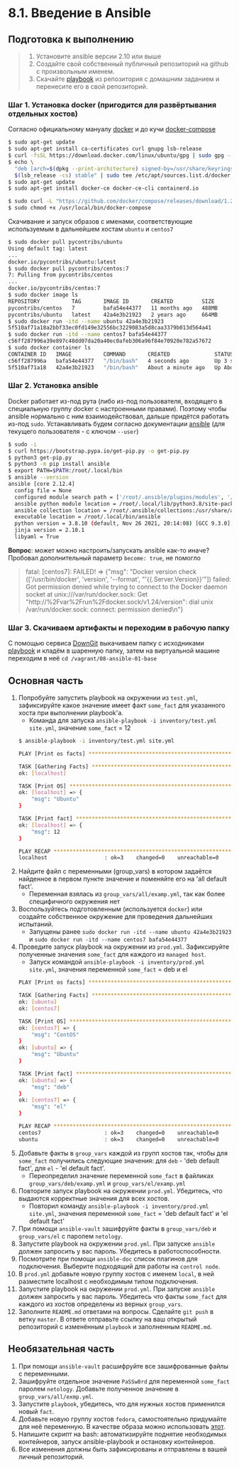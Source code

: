 # 8.1. Введение в Ansible

## Подготовка к выполнению

>1. Установите ansible версии 2.10 или выше
>1. Создайте свой собственный публичный репозиторий на github с произвольным именем.
>1. Скачайте [playbook](./playbook/) из репозитория с домашним заданием и перенесите его в свой репозиторий.

### Шаг 1. Установка docker (пригодится для развёртывания отдельных хостов)

Согласно официальному мануалу [docker](https://docs.docker.com/engine/install/ubuntu/) и до кучи [docker-compose](https://docs.docker.com/compose/install/)
```bash
$ sudo apt-get update
$ sudo apt-get install ca-certificates curl gnupg lsb-release
$ curl -fsSL https://download.docker.com/linux/ubuntu/gpg | sudo gpg --dearmor -o /usr/share/keyrings/docker-archive-keyring.gpg
$ echo \
  "deb [arch=$(dpkg --print-architecture) signed-by=/usr/share/keyrings/docker-archive-keyring.gpg] https://download.docker.com/linux/ubuntu \
  $(lsb_release -cs) stable" | sudo tee /etc/apt/sources.list.d/docker.list > /dev/null
$ sudo apt-get update
$ sudo apt-get install docker-ce docker-ce-cli containerd.io

$ sudo curl -L "https://github.com/docker/compose/releases/download/1.29.2/docker-compose-$(uname -s)-$(uname -m)" -o /usr/local/bin/docker-compose
$ sudo chmod +x /usr/local/bin/docker-compose
```

Cкачивание и запуск образов с именами, соответствующие используемым в дальнейшем хостам `ubuntu` и `centos7`

```bash
$ sudo docker pull pycontribs/ubuntu
Using default tag: latest
...
docker.io/pycontribs/ubuntu:latest
$ sudo docker pull pycontribs/centos:7
7: Pulling from pycontribs/centos
...
docker.io/pycontribs/centos:7
$ sudo docker image ls
REPOSITORY          TAG       IMAGE ID       CREATED         SIZE
pycontribs/centos   7         bafa54e44377   11 months ago   488MB
pycontribs/ubuntu   latest    42a4e3b21923   2 years ago     664MB
$ sudo docker run -itd --name ubuntu 42a4e3b21923
5f510af71a18a2bbf33ec0fd149e32556bc3229083a5d8caa3379b013d564a41
$ sudo docker run -itd --name centos7 bafa54e44377
c56ff287996a39e897c48dd07da20a40ec0afeb306a96f84e70920e782a57672
$ sudo docker container ls
CONTAINER ID   IMAGE          COMMAND       CREATED              STATUS              PORTS     NAMES
c56ff287996a   bafa54e44377   "/bin/bash"   4 seconds ago        Up 3 seconds                  centos7
5f510af71a18   42a4e3b21923   "/bin/bash"   About a minute ago   Up About a minute             ubuntu
```

### Шаг 2. Установка ansible

Docker работает из-под рута (либо из-под пользователя, входящего в специальную группу docker с настроенными правами). Поэтому чтобы ansible 
нормально с ним взаимодействовал, дальше придётся работать из-под `sudo`. 
Устанавливать будем согласно документации [ansible](https://docs.ansible.com/ansible/latest/installation_guide/intro_installation.html#installing-and-upgrading-ansible-with-pip) 
(для текущего пользователя - с ключом `--user`)

```bash
$ sudo -i
$ curl https://bootstrap.pypa.io/get-pip.py -o get-pip.py
$ python3 get-pip.py
$ python3 -m pip install ansible
$ export PATH=$PATH:/root/.local/bin
$ ansible --version
ansible [core 2.12.4]
  config file = None
  configured module search path = ['/root/.ansible/plugins/modules', '/usr/share/ansible/plugins/modules']
  ansible python module location = /root/.local/lib/python3.8/site-packages/ansible
  ansible collection location = /root/.ansible/collections:/usr/share/ansible/collections
  executable location = /root/.local/bin/ansible
  python version = 3.8.10 (default, Nov 26 2021, 20:14:08) [GCC 9.3.0]
  jinja version = 2.10.1
  libyaml = True
```

**Вопрос**: может можно настроить/запускать ansible как-то иначе? Пробовал дополнительный параметр `become: true`, не помогло
>fatal: [centos7]: FAILED! => {"msg": "Docker version check (['/usr/bin/docker', 'version', '--format', \"'{{.Server.Version}}'\"]) failed: Got 
>permission denied while trying to connect to the Docker daemon socket at unix:///var/run/docker.sock: 
>Get \"http://%2Fvar%2Frun%2Fdocker.sock/v1.24/version\": dial unix /var/run/docker.sock: connect: permission denied\n"}


### Шаг 3. Скачиваем артифакты и переходим в рабочую папку

С помощью сервиса [DownGit](https://minhaskamal.github.io/DownGit/#/home) выкачиваем папку с исходниками [playbook](https://github.com/netology-code/mnt-homeworks/tree/MNT-7/08-ansible-01-base/playbook) и кладём в шаренную папку, затем на виртуальной машине переходим в неё `cd /vagrant/08-ansible-01-base`



## Основная часть
1. Попробуйте запустить playbook на окружении из `test.yml`, зафиксируйте какое значение имеет факт `some_fact` для указанного хоста при выполнении playbook'a.
   * Команда для запуска `ansible-playbook -i inventory/test.yml site.yml`, значение `some_fact` = 12
   ```bash
   $ ansible-playbook -i inventory/test.yml site.yml
   
   PLAY [Print os facts] **************************************************************************************************
   
   TASK [Gathering Facts] *************************************************************************************************
   ok: [localhost]
   
   TASK [Print OS] ********************************************************************************************************
   ok: [localhost] => {
       "msg": "Ubuntu"
   }
   
   TASK [Print fact] ******************************************************************************************************
   ok: [localhost] => {
       "msg": 12
   }
   
   PLAY RECAP *************************************************************************************************************
   localhost                  : ok=3    changed=0    unreachable=0    failed=0    skipped=0    rescued=0    ignored=0
   ```
1. Найдите файл с переменными (group_vars) в котором задаётся найденное в первом пункте значение и поменяйте его на 'all default fact'.
   * Переменная взялась из `group_vars/all/examp.yml`, так как более специфичного окружения нет
1. Воспользуйтесь подготовленным (используется `docker`) или создайте собственное окружение для проведения дальнейших испытаний.
   * Запущены ранее `sudo docker run -itd --name ubuntu 42a4e3b21923` и `sudo docker run -itd --name centos7 bafa54e44377`
1. Проведите запуск playbook на окружении из `prod.yml`. Зафиксируйте полученные значения `some_fact` для каждого из `managed host`.
   * Запуск командой `ansible-playbook -i inventory/prod.yml site.yml`, значения переменной `some_fact` = deb и el
   ```bash
   PLAY [Print os facts] **************************************************************************************************
   
   TASK [Gathering Facts] *************************************************************************************************
   ok: [ubuntu]
   ok: [centos7]
   
   TASK [Print OS] ********************************************************************************************************
   ok: [centos7] => {
       "msg": "CentOS"
   }
   ok: [ubuntu] => {
       "msg": "Ubuntu"
   }
   
   TASK [Print fact] ******************************************************************************************************
   ok: [ubuntu] => {
       "msg": "deb"
   }
   ok: [centos7] => {
       "msg": "el"
   }
   
   PLAY RECAP *************************************************************************************************************
   centos7                    : ok=3    changed=0    unreachable=0    failed=0    skipped=0    rescued=0    ignored=0
   ubuntu                     : ok=3    changed=0    unreachable=0    failed=0    skipped=0    rescued=0    ignored=0
   ```
6. Добавьте факты в `group_vars` каждой из групп хостов так, чтобы для `some_fact` получились следующие значения: для `deb` - 'deb default fact', для `el` - 'el default fact'.
   * Переопределил значение переменной `some_fact` в файликах `group_vars/deb/examp.yml` и `group_vars/el/examp.yml`
8. Повторите запуск playbook на окружении `prod.yml`. Убедитесь, что выдаются корректные значения для всех хостов.
   * Повторил команду `ansible-playbook -i inventory/prod.yml site.yml`, значения переменной `some_fact` = 'deb default fact' и 'el default fact'
10. При помощи `ansible-vault` зашифруйте факты в `group_vars/deb` и `group_vars/el` с паролем `netology`.
11. Запустите playbook на окружении `prod.yml`. При запуске `ansible` должен запросить у вас пароль. Убедитесь в работоспособности.
12. Посмотрите при помощи `ansible-doc` список плагинов для подключения. Выберите подходящий для работы на `control node`.
13. В `prod.yml` добавьте новую группу хостов с именем  `local`, в ней разместите localhost с необходимым типом подключения.
14. Запустите playbook на окружении `prod.yml`. При запуске `ansible` должен запросить у вас пароль. Убедитесь что факты `some_fact` для каждого из хостов определены из верных `group_vars`.
15. Заполните `README.md` ответами на вопросы. Сделайте `git push` в ветку `master`. В ответе отправьте ссылку на ваш открытый репозиторий с изменённым `playbook` и заполненным `README.md`.

## Необязательная часть

1. При помощи `ansible-vault` расшифруйте все зашифрованные файлы с переменными.
2. Зашифруйте отдельное значение `PaSSw0rd` для переменной `some_fact` паролем `netology`. Добавьте полученное значение в `group_vars/all/exmp.yml`.
3. Запустите `playbook`, убедитесь, что для нужных хостов применился новый `fact`.
4. Добавьте новую группу хостов `fedora`, самостоятельно придумайте для неё переменную. В качестве образа можно использовать [этот](https://hub.docker.com/r/pycontribs/fedora).
5. Напишите скрипт на bash: автоматизируйте поднятие необходимых контейнеров, запуск ansible-playbook и остановку контейнеров.
6. Все изменения должны быть зафиксированы и отправлены в вашей личный репозиторий.
